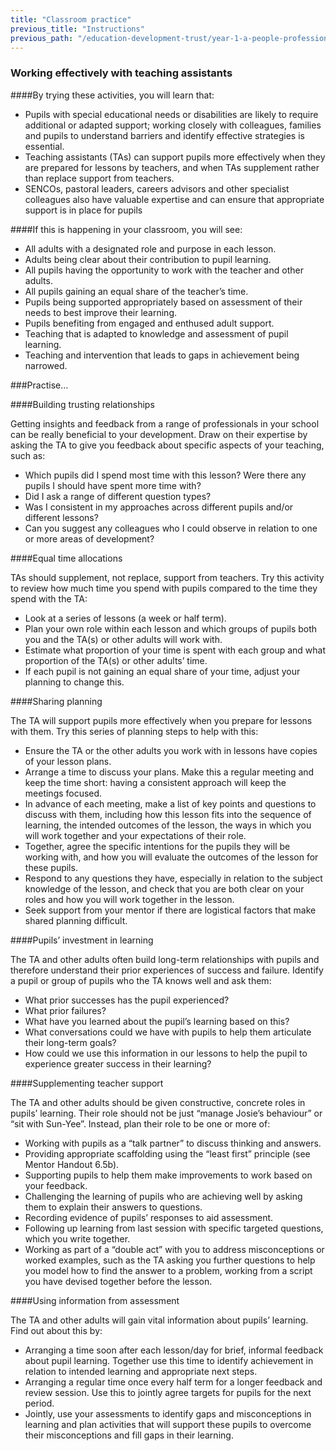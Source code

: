 ```yaml
---
title: "Classroom practice"
previous_title: "Instructions"
previous_path: "/education-development-trust/year-1-a-people-profession/summer-week-4-ect-instructions"
---
```


### Working effectively with teaching assistants

####By trying these activities, you will learn that:

- Pupils with special educational needs or disabilities are likely to require additional or adapted support; working closely with colleagues, families and pupils to understand barriers and identify effective strategies is essential.
- Teaching assistants (TAs) can support pupils more effectively when they are prepared for lessons by teachers, and when TAs supplement rather than replace support from teachers.
- SENCOs, pastoral leaders, careers advisors and other specialist colleagues also have valuable expertise and can ensure that appropriate support is in place for pupils

####If this is happening in your classroom, you will see:

- All adults with a designated role and purpose in each lesson.
- Adults being clear about their contribution to pupil learning.
- All pupils having the opportunity to work with the teacher and other adults.
- All pupils gaining an equal share of the teacher’s time.
- Pupils being supported appropriately based on assessment of their needs to best improve their learning.
- Pupils benefiting from engaged and enthused adult support.
- Teaching that is adapted to knowledge and assessment of pupil learning.
- Teaching and intervention that leads to gaps in achievement being narrowed.

###Practise…

####Building trusting relationships

Getting insights and feedback from a range of professionals in your school can be really beneficial to your development. Draw on their expertise by asking the TA to give you feedback about specific aspects of your teaching, such as:

- Which pupils did I spend most time with this lesson? Were there any pupils I should have spent more time with?
- Did I ask a range of different question types?
- Was I consistent in my approaches across different pupils and/or different lessons?
- Can you suggest any colleagues who I could observe in relation to one or more areas of development?

####Equal time allocations

TAs should supplement, not replace, support from teachers. Try this activity to review how much time you spend with pupils compared to the time they spend with the TA:

- Look at a series of lessons (a week or half term).
- Plan your own role within each lesson and which groups of pupils both you and the TA(s) or other adults will work with.
- Estimate what proportion of your time is spent with each group and what proportion of the TA(s) or other adults’ time.
- If each pupil is not gaining an equal share of your time, adjust your planning to change this.

####Sharing planning

The TA will support pupils more effectively when you prepare for lessons with them. Try this series of planning steps to help with this:

- Ensure the TA or the other adults you work with in lessons have copies of your lesson plans.
- Arrange a time to discuss your plans. Make this a regular meeting and keep the time short: having a consistent approach will keep the meetings focused.
- In advance of each meeting, make a list of key points and questions to discuss with them, including how this lesson fits into the sequence of learning, the intended outcomes of the lesson, the ways in which you will work together and your expectations of their role.
- Together, agree the specific intentions for the pupils they will be working with, and how you will evaluate the outcomes of the lesson for these pupils.
- Respond to any questions they have, especially in relation to the subject knowledge of the lesson, and check that you are both clear on your roles and how you will work together in the lesson.
- Seek support from your mentor if there are logistical factors that make shared planning difficult.

####Pupils’ investment in learning

The TA and other adults often build long-term relationships with pupils and therefore understand their prior experiences of success and failure. Identify a pupil or group of pupils who the TA knows well and ask them:

- What prior successes has the pupil experienced?
- What prior failures?
- What have you learned about the pupil’s learning based on this?
- What conversations could we have with pupils to help them articulate their long-term goals?
- How could we use this information in our lessons to help the pupil to experience greater success in their learning?

####Supplementing teacher support

The TA and other adults should be given constructive, concrete roles in pupils’ learning. Their role should not be just “manage Josie’s behaviour” or “sit with Sun-Yee”. Instead, plan their role to be one or more of:

- Working with pupils as a “talk partner” to discuss thinking and answers.
- Providing appropriate scaffolding using the “least first” principle (see Mentor Handout 6.5b).
- Supporting pupils to help them make improvements to work based on your feedback.
- Challenging the learning of pupils who are achieving well by asking them to explain their answers to questions.
- Recording evidence of pupils’ responses to aid assessment.
- Following up learning from last session with specific targeted questions, which you write together.
- Working as part of a “double act” with you to address misconceptions or worked examples, such as the TA asking you further questions to help you model how to find the answer to a problem, working from a script you have devised together before the lesson.

####Using information from assessment

The TA and other adults will gain vital information about pupils’ learning. Find out about this by:

- Arranging a time soon after each lesson/day for brief, informal feedback about pupil learning. Together use this time to identify achievement in relation to intended learning and appropriate next steps.
- Arranging a regular time once every half term for a longer feedback and review session. Use this to jointly agree targets for pupils for the next period.
- Jointly, use your assessments to identify gaps and misconceptions in learning and plan activities that will support these pupils to overcome their misconceptions and fill gaps in their learning.
